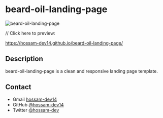 # beard-oil-landing-page


![beard-oil-landing-page](https://user-images.githubusercontent.com/73648971/118375094-0ef87400-b5af-11eb-83c6-147f085b913f.png)


// Click here to preview: 

https://hossam-dev14.github.io/beard-oil-landing-page/



## Description
beard-oil-landing-page is a clean and responsive landing page template. 


## Contact

- Gmail [hossam-dev14](mailto:hossamdev14@gmail.com)
- GitHub [@hossam-dev14](https://github.com/hossam-dev14)
- Twitter [@hossam-dev](https://twitter.com/hossam-dev)
